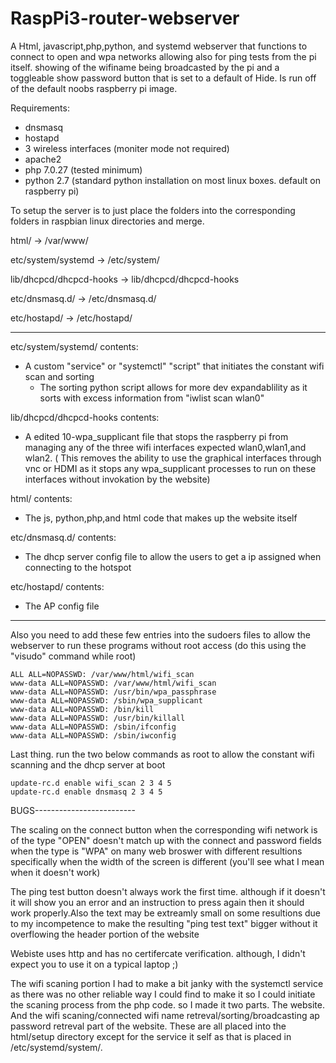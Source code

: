 # RaspPi3-router-webserver
A Html, javascript,php,python, and systemd webserver that functions to connect to open and wpa networks allowing also for ping 
tests from the pi itself. showing of the wifiname being broadcasted by the pi and a toggleable show password button that is set 
to a default of Hide. Is run off of the default noobs raspberry pi image.

Requirements:
  - dnsmasq
  - hostapd
  - 3 wireless interfaces (moniter mode not required)
  - apache2
  - php 7.0.27 (tested minimum)
  - python 2.7 (standard python installation on most linux boxes. default on raspberry pi)


To setup the server is to just place the folders into the corresponding folders in raspbian linux directories and merge.

html/ -> /var/www/

etc/system/systemd -> /etc/system/

lib/dhcpcd/dhcpcd-hooks -> lib/dhcpcd/dhcpcd-hooks

etc/dnsmasq.d/ -> /etc/dnsmasq.d/

etc/hostapd/ -> /etc/hostapd/

---------------------------------------------------------------------------------------------------------------------------
etc/system/systemd/ contents:
  
  - A custom "service" or "systemctl" "script" that initiates the constant wifi scan and sorting
    - The sorting python script allows for more dev expandablility as it sorts with excess information from "iwlist scan wlan0"
    
lib/dhcpcd/dhcpcd-hooks contents:
  
  - A edited 10-wpa_supplicant file that stops the raspberry pi from managing any of the three wifi interfaces expected
   wlan0,wlan1,and wlan2. ( This removes the ability to use the graphical interfaces through vnc or HDMI as it stops 
   any wpa_supplicant processes to run on these interfaces without invokation by the website)

html/ contents:
  
  - The js, python,php,and html code that makes up the website itself
  
etc/dnsmasq.d/ contents:
  
  - The dhcp server config file to allow the users to get a ip assigned when connecting to the hotspot

etc/hostapd/ contents:
  
  - The AP config file 

-----------------------------------------------------------------------------------------------------------------------------
Also you need to add these few entries into the sudoers files to allow the webserver to run these programs without root access
(do this using the "visudo" command while root)

    ALL ALL=NOPASSWD: /var/www/html/wifi_scan
    www-data ALL=NOPASSWD: /var/www/html/wifi_scan
    www-data ALL=NOPASSWD: /usr/bin/wpa_passphrase
    www-data ALL=NOPASSWD: /sbin/wpa_supplicant
    www-data ALL=NOPASSWD: /bin/kill
    www-data ALL=NOPASSWD: /usr/bin/killall
    www-data ALL=NOPASSWD: /sbin/ifconfig
    www-data ALL=NOPASSWD: /sbin/iwconfig

Last thing. 
run the two below commands as root to allow the constant wifi scanning and the dhcp server at boot
        
    update-rc.d enable wifi_scan 2 3 4 5     
    update-rc.d enable dnsmasq 2 3 4 5 

BUGS-------------------------

The scaling on the connect button when the corresponding wifi network is of the type "OPEN"
doesn't match up with the connect and password fields when the type is "WPA" on many web broswer
with different resultions specifically when the width of the screen is different
(you'll see what I mean when it doesn't work)

The ping test button doesn't always work the first time. although if it doesn't it will show you an
error and an instruction to press again then it should work properly.Also the text may be extreamly small
on some resultions due to my incompetence to make the resulting "ping test text" bigger without it overflowing the 
header portion of the website

Webiste uses http and has no certifercate verification. although, I didn't expect you to use it on a typical laptop ;)

The wifi scaning portion I had to make a bit janky with the systemctl service as there was no other reliable way I could
find to make it so I could initiate the scaning process from the php code. so I made it two parts. The website. And the 
wifi scaning/connected wifi name retreval/sorting/broadcasting ap password retreval part of the website. These are all
placed into the html/setup directory except for the service it self as that is placed in /etc/systemd/system/.
